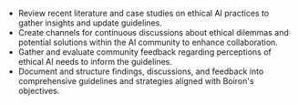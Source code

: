 - Review recent literature and case studies on ethical AI practices to gather insights and update guidelines.
- Create channels for continuous discussions about ethical dilemmas and potential solutions within the AI community to enhance collaboration.
- Gather and evaluate community feedback regarding perceptions of ethical AI needs to inform the guidelines.
- Document and structure findings, discussions, and feedback into comprehensive guidelines and strategies aligned with Boiron's objectives.